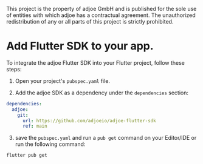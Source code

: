 This project is the property of adjoe GmbH and is published for the sole use of entities with which adjoe has a contractual agreement.
The unauthorized redistribution of any or all parts of this project is strictly prohibited.

# Add Flutter SDK to your app.

To integrate the adjoe Flutter SDK into your Flutter project, follow these steps:

1. Open your project's `pubspec.yaml` file.

2. Add the adjoe SDK as a dependency under the `dependencies` section:

```yaml
dependencies:
  adjoe:
    git:
      url: https://github.com/adjoeio/adjoe-flutter-sdk
      ref: main
```
3. save the `pubspec.yaml` and run a `pub get` command on your Editor/IDE or run the following command:
```
flutter pub get
```
